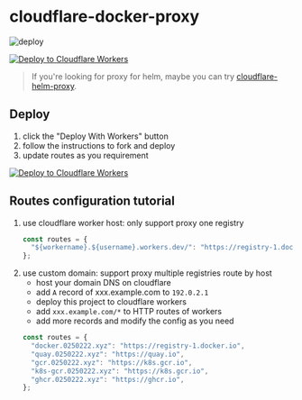 # cloudflare-docker-proxy

![deploy](https://github.com/ciiiii/cloudflare-docker-proxy/actions/workflows/deploy.yaml/badge.svg)

[![Deploy to Cloudflare Workers](https://deploy.workers.cloudflare.com/button)](https://deploy.workers.cloudflare.com/?url=https://github.com/khalidzk/cloudflare-docker-proxy)

> If you're looking for proxy for helm, maybe you can try [cloudflare-helm-proxy](https://github.com/khalidzk/cloudflare-helm-proxy).

## Deploy

1. click the "Deploy With Workers" button
2. follow the instructions to fork and deploy
3. update routes as you requirement

[![Deploy to Cloudflare Workers](https://deploy.workers.cloudflare.com/button)](https://deploy.workers.cloudflare.com/?url=https://github.com/khalidzk/cloudflare-docker-proxy)

## Routes configuration tutorial

1. use cloudflare worker host: only support proxy one registry
   ```javascript
   const routes = {
     "${workername}.${username}.workers.dev/": "https://registry-1.docker.io",
   };
   ```
2. use custom domain: support proxy multiple registries route by host
   - host your domain DNS on cloudflare
   - add `A` record of xxx.example.com to `192.0.2.1`
   - deploy this project to cloudflare workers
   - add `xxx.example.com/*` to HTTP routes of workers
   - add more records and modify the config as you need
   ```javascript
   const routes = {
     "docker.0250222.xyz": "https://registry-1.docker.io",
     "quay.0250222.xyz": "https://quay.io",
     "gcr.0250222.xyz": "https://k8s.gcr.io",
     "k8s-gcr.0250222.xyz": "https://k8s.gcr.io",
     "ghcr.0250222.xyz": "https://ghcr.io",
   };
   ```

